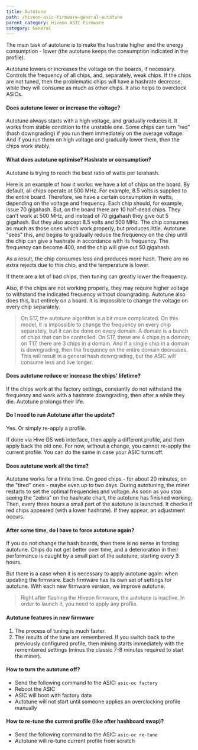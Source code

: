 ```yaml
---
title: Autotune
path: /hiveon-asic-firmware-general-autotune
parent_category: Hiveon ASIC Firmware
category: General
---
```


The main task of autotune is to make the hashrate higher and the energy consumption - lower (the autotune keeps the consumption indicated in the profile).

Autotune lowers or increases the voltage on the boards, if necessary. Controls the frequency of all chips, and, separately, weak chips. If the chips are not tuned, then the problematic chips will have a hashrate decrease, while they will consume as much as other chips. It also helps to overclock ASICs.

#### Does autotune lower or increase the voltage?
Autotune always starts with a high voltage, and gradually reduces it. It works from stable condition to the unstable one. Some chips can turn “red” (hash downgrading) if you run them immediately on the average voltage. And if you run them on high voltage and gradually lower them, then the chips work stably.

#### What does autotune optimise? Hashrate or consumption?
Autotune is trying to reach the best ratio of watts per terahash.

Here is an example of how it works: we have a lot of chips on the board. By default, all chips operate at 500 MHz. For example, 8.5 volts is supplied to the entire board. Therefore, we have a certain consumption in watts, depending on the voltage and frequency. Each chip should, for example, issue 70 gigahash. But, on the board there are 10 half-dead chips. They can't work at 500 MHz, and instead of 70 gigahash they give out 5 gigahash. But they also accept 8.5 volts and 500 MHz. The chip consumes as much as those ones which work properly, but produces little. Autotune "sees" this, and begins to gradually reduce the frequency on the chip until the chip can give a hashrate in accordance with its frequency. The frequency can become 400, and the chip will give out 50 gigahash.

As a result, the chip consumes less and produces more hash. There are no extra rejects due to this chip, and the temperature is lower.

If there are a lot of bad chips, then tuning can greatly lower the frequency.

Also, if the chips are not working properly, they may require higher voltage to withstand the indicated frequency without downgrading. Autotune also does this, but entirely on a board. It is impossible to change the voltage on every chip separately.

>On S17, the autotune algorithm is a bit more complicated. On this model, it is impossible to change the frequency on every chip separately, but it can be done on every domain. A domain is a bunch of chips that can be controlled. On S17, these are 4 chips in a domain; on T17, there are 3 chips in a domain. And if a single chip in a domain is downgrading, then the frequency on the entire domain decreases. This will result in a general hash downgrading, but the ASIC will consume less and live longer.

#### Does autotune reduce or increase the chips' lifetime?
If the chips work at the factory settings, constantly do not withstand the frequency and work with a hashrate downgrading, then after a while they die. Autotune prolongs their life.

#### Do I need to run Autotune after the update?
Yes. Or simply re-apply a profile.

If done via Hive OS web interface, then apply a different profile, and then apply back the old one. For now, without a change, you cannot re-apply the current profile. You can do the same in case your ASIC turns off.

#### Does autotune work all the time?
Autotune works for a finite time. On good chips - for about 20 minutes, on the "tired" ones - maybe even up to two days. During autotuning, the miner restarts to set the optimal frequencies and voltage. As soon as you stop seeing the “zebra” on the hashrate chart, the autotune has finished working. Then, every three hours a small part of the autotune is launched. It checks if red chips appeared (with a lower hashrate). If they appear, an adjustment occurs.

#### After some time, do I have to force autotune again?
If you do not change the hash boards, then there is no sense in forcing autotune. Chips do not get better over time, and a deterioration in their performance is caught by a small part of the autotune, starting every 3 hours.

But there is a case when it is necessary to apply autotune again: when updating the firmware. Each firmware has its own set of settings for autotune. With each new firmware version, we improve autotune.

>Right after flashing the Hiveon firmware, the autotune is inactive. In order to launch it, you need to apply any profile.

#### Autotune features in new firmware
1. The process of tuning is much faster.
2. The results of the tune are remembered. If you switch back to the previously configured profile, then mining starts immediately with the remembered settings (minus the classic 7-8 minutes required to start the miner).

#### How to turn the autotune off?
- Send the following command to the ASIC: `asic-oc factory`
- Reboot the ASIC
- ASIC will boot with factory data
- Autotune will not start until someone applies an overclocking profile manually

#### How to re-tune the current profile (like after hashboard swap)?
- Send the following command to the ASIC: `asic-oc re-tune`
- Autotune will re-tune current profile from scratch
